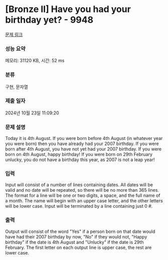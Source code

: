 # [Bronze II] Have you had your birthday yet? - 9948 

[문제 링크](https://www.acmicpc.net/problem/9948) 

### 성능 요약

메모리: 31120 KB, 시간: 52 ms

### 분류

구현, 문자열

### 제출 일자

2024년 10월 23일 11:09:20

### 문제 설명

<p>Today it is 4th August. If you were born before 4th August (in whatever year you were born) then you have already had your 2007 birthday. If you were born after 4th August, you have not yet had your 2007 birthday. If you were born on 4th August, happy birthday! If you were born on 29th February unlucky, you do not have a birthday this year, as 2007 is not a leap year!</p>

### 입력 

 <p>Input will consist of a number of lines containing dates. All dates will be valid and no date will be repeated, so there will be no more than 365 lines. The format for a line will be one or two digits, a space, and the full name of a month. The name will begin with an upper case letter, and the other letters will be lower case. Input will be terminated by a line containing just 0 #.</p>

### 출력 

 <p>Output will consist of the word "Yes" if a person born on that date would have had their 2007 birthday by now, "No" if they would not, "Happy birthday" if the date is 4th August and "Unlucky" if the date is 29th February. The first letter on each output line is upper case, the rest are lower case.</p>

